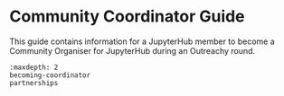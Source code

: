 # Community Coordinator Guide

This guide contains information for a JupyterHub member to become a Community
Organiser for JupyterHub during an Outreachy round.

```{toctree}
:maxdepth: 2
becoming-coordinator
partnerships
```
